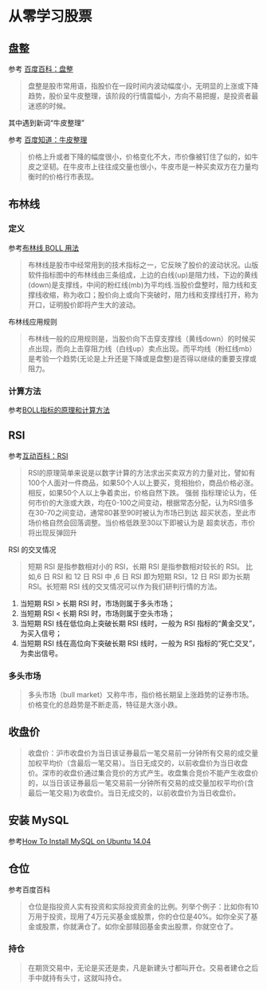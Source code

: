 # 从零学习股票

## 盘整

参考 [百度百科：盘整](https://baike.baidu.com/item/%E7%9B%98%E6%95%B4)

> 盘整是股市常用语，指股价在一段时间内波动幅度小，无明显的上涨或下降趋势，股价呈牛皮整理，该阶段的行情震幅小，方向不易把握，是投资者最迷惑的时候。

其中遇到新词“牛皮整理”

参考 [百度知道：牛皮整理](https://zhidao.baidu.com/question/515747206.html)

> 价格上升或者下降的幅度很小，价格变化不大，市价像被钉住了似的，如牛皮之坚韧。在牛皮市上往往成交量也很小，牛皮市是一种买卖双方在力量均衡时的价格行市表现。

## 布林线

### 定义

参考[布林线 BOLL 用法](http://blog.sina.com.cn/s/blog_5edc0f940100dxy1.html)

> 布林线是股市中经常用到的技术指标之一，它反映了股价的波动状况。山版软件指标图中的布林线由三条组成，上边的白线(up)是阻力线，下边的黄线(down)是支撑线，中间的粉红线(mb)为平均线.当股价盘整时，阻力线和支撑线收缩，称为收口；股价向上或向下突破时，阻力线和支撑线打开，称为开口，证明股价即将产生大的波动。

布林线应用规则

> 布林线一般的应用规则是，当股价向下击穿支撑线（黄线down）的时候买点出现，而向上击穿阻力线（白线up）卖点出现。而平均线（粉红线mb）是考验一个趋势(无论是上升还是下降或是盘整)是否得以继续的重要支撑或阻力。

### 计算方法

参考[BOLL指标的原理和计算方法](http://www.zcaijing.com/bollzhibiao/2878.html)

## RSI

参考[互动百科：RSI](http://www.baike.com/wiki/RSI)

> RSI的原理简单来说是以数字计算的方法求出买卖双方的力量对比，譬如有100个人面对一件商品，如果50个人以上要买，竞相抬价，商品价格必涨。相反，如果50个人以上争着卖出，价格自然下跌。 
强弱 指标理论认为，任何市价的大涨或大跌，均在0-100之间变动，根据常态分配，认为RSI值多在30-70之间变动，通常80甚至90时被认为市场已到达 超买状态，至此市场价格自然会回落调整。当价格低跌至30以下即被认为是 超卖状态，市价将出现反弹回升

RSI 的交叉情况

> 短期 RSI 是指参数相对小的 RSI，长期 RSI 是指参数相对较长的 RSI。 比如,6 日 RSI 和 12 日 RSI 中 ,6 日 RSI 即为短期 RSI，12 日 RSI 即为长期 RSI。长短期 RSI 线的交叉情况可以作为我们研判行情的方法。 

1. 当短期 RSI > 长期 RSI 时，市场则属于多头市场； 
2. 当短期 RSI < 长期 RSI 时，市场则属于空头市场； 
3. 当短期 RSI 线在低位向上突破长期 RSI 线时，一般为 RSI 指标的“黄金交叉”，为买入信号； 
4. 当短期 RSI 线在高位向下突破长期 RSI 线时，一般为 RSI 指标的“死亡交叉”，为卖出信号。

### 多头市场

> 多头市场（bull market）又称牛市，指价格长期呈上涨趋势的证券市场。价格变化的总趋势是不断走高，特征是大涨小跌。

## 收盘价

> 收盘价：沪市收盘价为当日该证券最后一笔交易前一分钟所有交易的成交量加权平均价（含最后一笔交易）。当日无成交的，以前收盘价为当日收盘价。深市的收盘价通过集合竞价的方式产生。收盘集合竞价不能产生收盘价的，以当日该证券最后一笔交易前一分钟所有交易的成交量加权平均价(含最后一笔交易)为收盘价。当日无成交的，以前收盘价为当日收盘价。

## 安装 MySQL

参考[How To Install MySQL on Ubuntu 14.04](https://www.digitalocean.com/community/tutorials/how-to-install-mysql-on-ubuntu-14-04)

## 仓位

参考百度百科

> 仓位是指投资人实有投资和实际投资资金的比例。列举个例子：比如你有10万用于投资，现用了4万元买基金或股票，你的仓位是40%。如你全买了基金或股票，你就满仓了。如你全部赎回基金卖出股票，你就空仓了。

### 持仓

> 在期货交易中，无论是买还是卖，凡是新建头寸都叫开仓。交易者建仓之后手中就持有头寸，这就叫持仓。